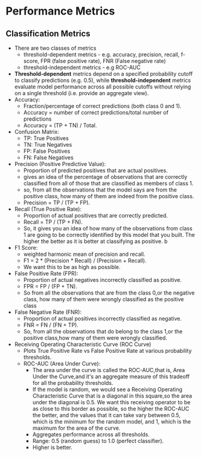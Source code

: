 # Performance Metrics

## Classification Metrics
- There are two classes of metrics
  - threshold-dependent metrics - e.g. accuracy, precision, recall, f-score, FPR (false positive rate), FNR (False negative rate)
  - threshold-independent metrics - e.g ROC-AUC
- **Threshold-dependent** metrics depend on a specified probability cutoff to classify predictions (e.g. 0.5), while **threshold-independent** metrics evaluate model performance across all possible cutoffs without relying on a single threshold (i.e. provide an aggregate view).
- Accuracy:
  - Fraction/percentage of correct predictions (both class 0 and 1).
  - Accuracy = number of correct predictions/total number of predictions
  - Accuracy = (TP + TN) / Total.
- Confusion Matrix:
  - TP: True Positives
  - TN: True Negatives
  - FP: False Positives
  - FN: False Negatives
- Precision (Positive Predictive Value):
  - Proportion of predicted positives that are actual positives.
  - gives an idea of the percentage of observations that are correctly classified from all of those that are classified as members of class 1.
  - so, from all the observations that the model says are from the positive class, how many of them are indeed from the positive class.
  - Precision = TP / (TP + FP).
- Recall (True Positive Rate):
  - Proportion of actual positives that are correctly predicted.
  - Recall = TP / (TP + FN).
  - So, it gives you an idea of how many of the observations from class 1 are going to be correctly identified by this model that you built. The higher the better as it is better at classifying as positive. b 
- F1 Score:
  - weighted harmonic mean of precision and recall.
  - F1 = 2 * (Precision * Recall) / (Precision + Recall).
  - We want this to be as high as possible.
- False Positive Rate (FPR):
  - Proportion of actual negatives incorrectly classified as positive.
  - FPR = FP / (FP + TN).
  - So from all the observations that are from the class 0,or the negative class, how many of them were wrongly classified as the positive class
- False Negative Rate (FNR):
  - Proportion of actual positives incorrectly classified as negative.
  - FNR = FN / (FN + TP).
  - So, from all the observations that do belong to the class 1,or the positive class,how many of them were wrongly classified.
- Receiving Operating Characteristic Curve (ROC Curve)
  - Plots True Positive Rate vs False Positive Rate at various probability thresholds.
  - ROC-AUC (Area Under Curve):
    - The area under the curve is called the ROC-AUC,that is, Area Under the Curve,and it's an aggregate measure of this tradeoff for all the probability thresholds.
    - If the model is random, we would see a Receiving Operating Characteristic Curve that is a diagonal in this square,so the area under the diagonal is 0.5. We want this receiving operator to be as close to this border as possible, so the higher the ROC-AUC the better, and the values that it can take vary between 0.5, which is the minimum for the random model, and 1, which is the maximum for the area of the curve.
    - Aggregates performance across all thresholds.
    - Range: 0.5 (random guess) to 1.0 (perfect classifier).
    - Higher is better.
